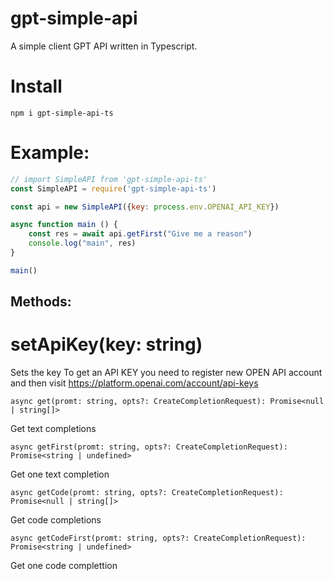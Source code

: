 # gpt-simple-api
A simple client GPT API written in Typescript.

# Install
```
npm i gpt-simple-api-ts
```

# Example:

```js
// import SimpleAPI from 'gpt-simple-api-ts'
const SimpleAPI = require('gpt-simple-api-ts')

const api = new SimpleAPI({key: process.env.OPENAI_API_KEY})

async function main () {
    const res = await api.getFirst("Give me a reason")
    console.log("main", res)
}

main()
```

## Methods:

# setApiKey(key: string)

Sets the key
To get an API KEY you need to register new OPEN API account and then visit https://platform.openai.com/account/api-keys


``` async get(promt: string, opts?: CreateCompletionRequest): Promise<null | string[]> ```

Get text completions


``` async getFirst(promt: string, opts?: CreateCompletionRequest): Promise<string | undefined> ```

Get one text completion


``` async getCode(promt: string, opts?: CreateCompletionRequest): Promise<null | string[]> ```

Get code completions


``` async getCodeFirst(promt: string, opts?: CreateCompletionRequest): Promise<string | undefined> ```

Get one code complettion

